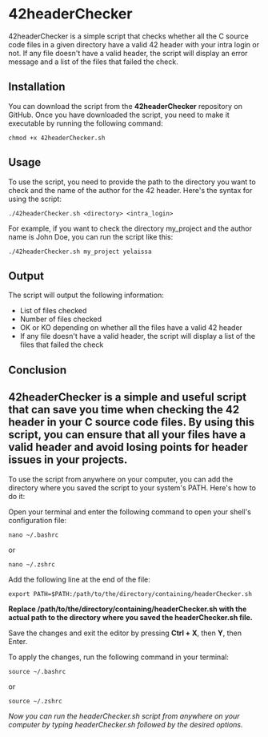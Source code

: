 # 42headerChecker

42headerChecker is a simple script that checks whether all the C source code files in a given directory have a valid 42 header with your intra login or not. If any file doesn't have a valid header, the script will display an error message and a list of the files that failed the check.

## Installation

You can download the script from the **42headerChecker** repository on GitHub. Once you have downloaded the script, you need to make it executable by running the following command:

	chmod +x 42headerChecker.sh

## Usage

To use the script, you need to provide the path to the directory you want to check and the name of the author for the 42 header. Here's the syntax for using the script:

	./42headerChecker.sh <directory> <intra_login>

For example, if you want to check the directory my_project and the author name is John Doe, you can run the script like this:


	./42headerChecker.sh my_project yelaissa

## Output

The script will output the following information:

- List of files checked
- Number of files checked
- OK or KO depending on whether all the files have a valid 42 header
- If any file doesn't have a valid header, the script will display a list of the files that failed the check

## Conclusion

42headerChecker is a simple and useful script that can save you time when checking the 42 header in your C source code files. By using this script, you can ensure that all your files have a valid header and avoid losing points for header issues in your projects.
---
To use the script from anywhere on your computer, you can add the directory where you saved the script to your system's PATH. Here's how to do it:

Open your terminal and enter the following command to open your shell's configuration file:

    nano ~/.bashrc
or

    nano ~/.zshrc

Add the following line at the end of the file:

    export PATH=$PATH:/path/to/the/directory/containing/headerChecker.sh

**Replace /path/to/the/directory/containing/headerChecker.sh with the actual path to the directory where you saved the headerChecker.sh file.**

Save the changes and exit the editor by pressing **Ctrl + X**, then **Y**, then Enter.

To apply the changes, run the following command in your terminal:

    source ~/.bashrc
or

    source ~/.zshrc

*Now you can run the headerChecker.sh script from anywhere on your computer by typing headerChecker.sh followed by the desired options.*